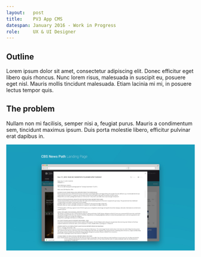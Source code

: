 ```yaml
---
layout:   post
title:    PV3 App CMS
datespan: January 2016 - Work in Progress
role:     UX & UI Designer
---
```


## Outline

Lorem ipsum dolor sit amet, consectetur adipiscing elit. Donec efficitur eget libero quis rhoncus. Nunc lorem risus, malesuada in suscipit eu, posuere eget nisl. Mauris mollis tincidunt malesuada. Etiam lacinia mi mi, in posuere lectus tempor quis.

## The problem

Nullam non mi facilisis, semper nisi a, feugiat purus. Mauris a condimentum sem, tincidunt maximus ipsum. Duis porta molestie libero, efficitur pulvinar erat dapibus in.


![Con titulo](../images/1.0e-cbs-home-newsplanner-full.jpg "titulo")
